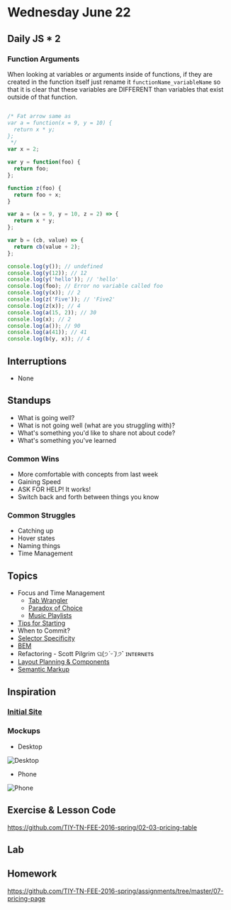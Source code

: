 # Wednesday June 22

## Daily JS * 2

### Function Arguments

When looking at variables or arguments inside of functions, if they are created in the function itself just rename it `functionName_variableName` so that it is clear that these variables are DIFFERENT than variables that exist outside of that function.



```js

/* Fat arrow same as
var a = function(x = 9, y = 10) {
  return x * y;
};
 */
var x = 2;

var y = function(foo) {
  return foo;
};

function z(foo) {
  return foo + x;
}

var a = (x = 9, y = 10, z = 2) => {
  return x * y;
};

var b = (cb, value) => {
  return cb(value + 2);
};

console.log(y()); // undefined
console.log(y(12)); // 12
console.log(y('hello')); // 'hello'
console.log(foo); // Error no variable called foo
console.log(y(x)); // 2
console.log(z('Five')); // 'Five2'
console.log(z(x)); // 4
console.log(a(15, 2)); // 30
console.log(x); // 2
console.log(a()); // 90
console.log(a(41)); // 41
console.log(b(y, x)); // 4
```

## Interruptions

* None

## Standups

* What is going well?
* What is not going well (what are you struggling with)?
* What's something you'd like to share not about code?
* What's something you've learned

### Common Wins

* More comfortable with concepts from last week
* Gaining Speed
* ASK FOR HELP! It works!
* Switch back and forth between things you know

### Common Struggles

* Catching up
* Hover states
* Naming things
* Time Management

## Topics

* Focus and Time Management
  - [Tab Wrangler](https://chrome.google.com/webstore/detail/tab-wrangler/egnjhciaieeiiohknchakcodbpgjnchh?hl=en)
  - [Paradox of Choice](https://www.ted.com/talks/barry_schwartz_on_the_paradox_of_choice?language=en)
  - [Music Playlists](../../resources/playlists.html)
* [Tips for Starting](../../resources/getting-started.html)
* When to Commit?
* [Selector Specificity](specificity.html)
* [BEM](bem.html)
* Refactoring - Scott Pilgrim ଘ(੭*ˊᵕˋ)੭* ̀ˋ ɪɴᴛᴇʀɴᴇᴛs
* [Layout Planning & Components](components.html)
* [Semantic Markup](semantic-markup.html)

## Inspiration

### [Initial Site](http://pricing-example.surge.sh)

### Mockups

* Desktop

![Desktop](https://github.com/theironyard-frontend-nashville/assignments/blob/cohort2/week02/wed/breakpoint4.png?raw=true)

* Phone

![Phone](https://github.com/theironyard-frontend-nashville/assignments/blob/cohort2/week02/wed/breakpoint1.png?raw=true)


## Exercise & Lesson Code

https://github.com/TIY-TN-FEE-2016-spring/02-03-pricing-table

## Lab

## Homework

https://github.com/TIY-TN-FEE-2016-spring/assignments/tree/master/07-pricing-page
